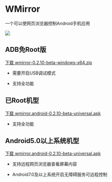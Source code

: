 # WMirror

一个可以使网页浏览器控制Android手机应用

[![](https://img.shields.io/badge/WMirror-v0.2.10-green.svg)](https://champyin.com)


## ADB免Root版

[下载 wmirror-0.2.10-beta-windows-x64.zip](https://github.com/tuuzed/WMirror/releases/download/v0.2.10/wmirror-0.2.10-beta-windows-x64.zip)

- 需要开启USB调试模式

- 支持全功能


## 已Root机型

[下载 wmirror.android-0.2.10-beta-universal.apk](https://github.com/tuuzed/WMirror/releases/download/v0.2.10/wmirror.android-0.2.10-beta-universal.apk)

- 支持全功能

## Android5.0以上系统机型

[下载 wmirror.android-0.2.10-beta-universal.apk](https://github.com/tuuzed/WMirror/releases/download/v0.2.10/wmirror.android-0.2.10-beta-universal.apk)

- 支持远程网页浏览器查看屏幕内容

- Android7.0及以上系统开启无障碍服务可远程控制

